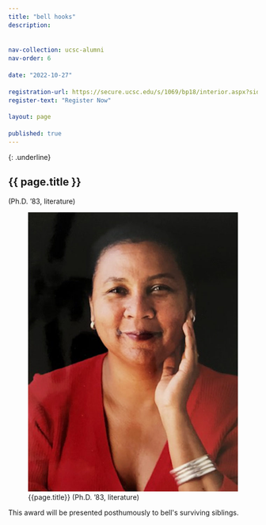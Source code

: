 ```yaml
---
title: "bell hooks"
description: 


nav-collection: ucsc-alumni
nav-order: 6

date: "2022-10-27"

registration-url: https://secure.ucsc.edu/s/1069/bp18/interior.aspx?sid=1069&gid=1001&pgid=4264&cid=9188
register-text: "Register Now"

layout: page

published: true
---
```


{: .underline}
## {{ page.title }} 
(Ph.D. ’83, literature)

<figure class="img-50">
    <img src="images/bell-hooks.jpg" alt="Mark Phillips">
    <figcaption>
        <div class="caption-title">{{page.title}} (Ph.D. ’83, literature)</div>
    </figcaption>
</figure>


This award will be presented posthumously to bell's surviving siblings.